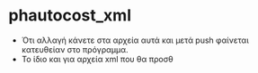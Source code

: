 # phautocost_xml

* Ότι αλλαγή κάνετε στα αρχεία αυτά και μετά push φαίνεται κατευθείαν στο πρόγραμμα.
* Το ίδιο και για αρχεία xml που θα προσθ
